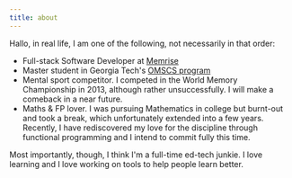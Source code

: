```yaml
---
title: about
---
```

Hallo, in real life, I am one of the following, not necessarily in that order:

- Full-stack Software Developer at [Memrise](http://www.memrise.com/home/)
- Master student in Georgia Tech's [OMSCS program](www.omscs.gatech.edu)
- Mental sport competitor. I competed in the World Memory Championship in 2013, although rather unsuccessfully. I will make a comeback in a near future.
- Maths & FP lover. I was pursuing Mathematics in college but burnt-out and took a break, which unfortunately extended into a few years. Recently, I have rediscovered my love for the discipline through functional programming and I intend to commit fully this time.

Most importantly, though, I think I'm a full-time ed-tech junkie. I love learning and I love working on tools to help people learn better.

